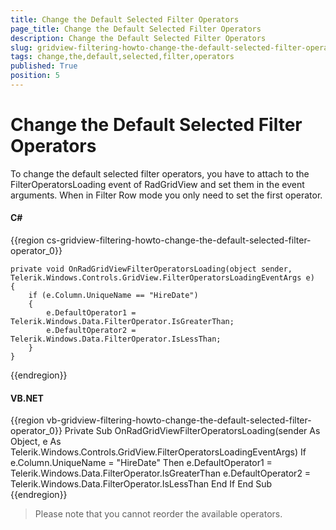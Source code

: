```yaml
---
title: Change the Default Selected Filter Operators
page_title: Change the Default Selected Filter Operators
description: Change the Default Selected Filter Operators
slug: gridview-filtering-howto-change-the-default-selected-filter-operator
tags: change,the,default,selected,filter,operators
published: True
position: 5
---
```


# Change the Default Selected Filter Operators

To change the default selected filter operators, you have to attach to the FilterOperatorsLoading event of RadGridView and set them in the event arguments. When in Filter Row mode you only need to set the first operator.

#### __C#__

{{region cs-gridview-filtering-howto-change-the-default-selected-filter-operator_0}}

	private void OnRadGridViewFilterOperatorsLoading(object sender, Telerik.Windows.Controls.GridView.FilterOperatorsLoadingEventArgs e)
	{
		if (e.Column.UniqueName == "HireDate")
		{
			e.DefaultOperator1 = Telerik.Windows.Data.FilterOperator.IsGreaterThan;
			e.DefaultOperator2 = Telerik.Windows.Data.FilterOperator.IsLessThan;
		}
	}
{{endregion}}

#### __VB.NET__

{{region vb-gridview-filtering-howto-change-the-default-selected-filter-operator_0}}
	Private Sub OnRadGridViewFilterOperatorsLoading(sender As Object, e As Telerik.Windows.Controls.GridView.FilterOperatorsLoadingEventArgs)
		If e.Column.UniqueName = "HireDate" Then
			e.DefaultOperator1 = Telerik.Windows.Data.FilterOperator.IsGreaterThan
			e.DefaultOperator2 = Telerik.Windows.Data.FilterOperator.IsLessThan
		End If
	End Sub
{{endregion}}

>Please note that you cannot reorder the available operators.

